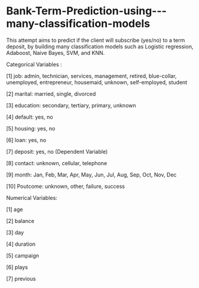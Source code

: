 # Bank-Term-Prediction-using---many-classification-models

This attempt aims to predict if the client will subscribe (yes/no) to a term deposit, by building many classification models such as Logistic regression, Adaboost, Naive Bayes, SVM, and KNN.

Categorical Variables :

[1] job: admin, technician, services, management, retired, blue-collar, unemployed, entrepreneur, housemaid, unknown, self-employed, student

[2] marital: married, single, divorced

[3] education: secondary, tertiary, primary, unknown

[4] default: yes, no

[5] housing: yes, no

[6] loan: yes, no

[7] deposit: yes, no (Dependent Variable)

[8] contact: unknown, cellular, telephone

[9] month: Jan, Feb, Mar, Apr, May, Jun, Jul, Aug, Sep, Oct, Nov, Dec

[10] Poutcome: unknown, other, failure, success

Numerical Variables:

[1] age

[2] balance

[3] day

[4] duration

[5] campaign

[6] plays

[7] previous

